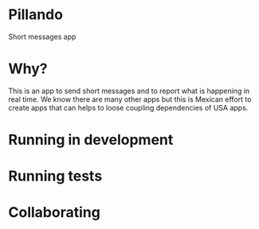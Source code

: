 # Pillando
Short messages app

# Why?

This is an app to send short messages and to report what is happening in real time. We know there are many other apps
but this is Mexican effort to create apps that can helps to loose coupling dependencies of USA apps.


# Running in development


# Running tests


# Collaborating


